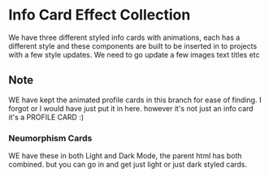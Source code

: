 # Info Card Effect Collection

We have three different styled info cards with animations, each has a different style and these components are built to be inserted in to projects with a few style updates. We need to go update a few images text titles etc

## Note

WE have kept the animated profile cards in this branch for ease of finding. I forgot or I would have just put it in here. however it's not just an info card it's a PROFILE CARD :)

### Neumorphism Cards

WE have these in both Light and Dark Mode, the parent html has both combined. but you can go in and get just light or just dark styled cards.
